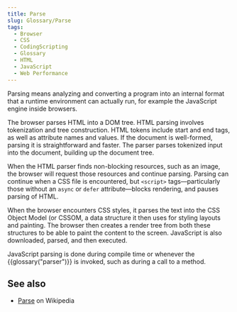 ```yaml
---
title: Parse
slug: Glossary/Parse
tags:
  - Browser
  - CSS
  - CodingScripting
  - Glossary
  - HTML
  - JavaScript
  - Web Performance
---
```

Parsing means analyzing and converting a program into an internal format that a runtime environment can actually run, for example the JavaScript engine inside browsers.

The browser parses HTML into a DOM tree. HTML parsing involves tokenization and tree construction. HTML tokens include start and end tags, as well as attribute names and values. If the document is well-formed, parsing it is straightforward and faster. The parser parses tokenized input into the document, building up the document tree.

When the HTML parser finds non-blocking resources, such as an image, the browser will request those resources and continue parsing. Parsing can continue when a CSS file is encountered, but `<script>` tags—particularly those without an `async` or `defer` attribute—blocks rendering, and pauses parsing of HTML.

When the browser encounters CSS styles, it parses the text into the CSS Object Model (or CSSOM, a data structure it then uses for styling layouts and painting. The browser then creates a render tree from both these structures to be able to paint the content to the screen. JavaScript is also downloaded, parsed, and then executed.

JavaScript parsing is done during compile time or whenever the {{glossary("parser")}} is invoked, such as during a call to a method.

## See also

- [Parse](https://en.wikipedia.org/wiki/Parsing) on Wikipedia
